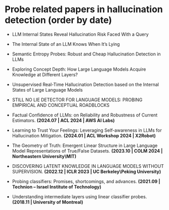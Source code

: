 # Probe related papers in hallucination detection (order by date)


- LLM Internal States Reveal Hallucination Risk Faced With a Query

- The Internal State of an LLM Knows When It’s Lying

- Semantic Entropy Probes: Robust and Cheap Hallucination Detection in LLMs

- Exploring Concept Depth: How Large Language Models Acquire Knowledge at Different Layers?

- Unsupervised Real-Time Hallucination Detection based on the Internal States of Large Language Models

- STILL NO LIE DETECTOR FOR LANGUAGE MODELS: PROBING EMPIRICAL AND CONCEPTUAL ROADBLOCKS

- Factual Confidence of LLMs: on Reliability and Robustness of Current Estimators.  **(2024.07 | ACL 2024 | AWS AI Labs)**
  
- Learning to Trust Your Feelings: Leveraging Self-awareness in LLMs for Hallucination Mitigation.  **(2024.01 | ACL Workshop 2024 | X2Robot)**

- The Geometry of Truth: Emergent Linear Structure in Large Language Model Representations of True/False Datasets.  **(2023.10 | COLM 2024 | Northeastern University\MIT)**

- DISCOVERING LATENT KNOWLEDGE IN LANGUAGE MODELS WITHOUT SUPERVISION.  **(2022.12 | ICLR 2023 | UC Berkeley\Peking University)**

- Probing classifiers: Promises, shortcomings, and advances.  **(2021.09 | Technion – Israel Institute of Technology)**
  
- Understanding intermediate layers using linear classifier probes.  **(2018.11 | University of Montreal)**


